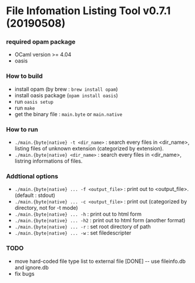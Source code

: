 # File Infomation Listing Tool v0.7.1 (20190508)

### required opam package

 - OCaml version >= 4.04
 - oasis
 
### How to build

 - install opam (by brew : `brew install opam`)
 - install oasis package (`opam install oasis`)
 - run `oasis setup`
 - run `make`
 - get the binary file : `main.byte` or `main.native`
 
### How to run

 - `./main.{byte|native} -t <dir_name>` : search every files in <dir_name>, listing files of unknown extension (categorized by extension).
 - `./main.{byte|native} <dir_name>` : search every files in <dir_name>, listring informations of files.

### Addtional options

 - `./main.{byte|native} ... -f <output_file>` : print out to <output_file>. (default : stdout)
 - `./main.{byte|native} ... -c <output_file>` : print out (categorized by directory, not for -t mode)
 - `./main.{byte|native} ... -h` : print out to html form
 - `./main.{byte|native} ... -h2` : print out to html form (another format)
 - `./main.{byte|native} ... -r` : set root directory of path
 - `./main.{byte|native} ... -w` : set filedescripter
 
### TODO

 - move hard-coded file type list to external file [DONE]
 -- use fileinfo.db and ignore.db
 - fix bugs
